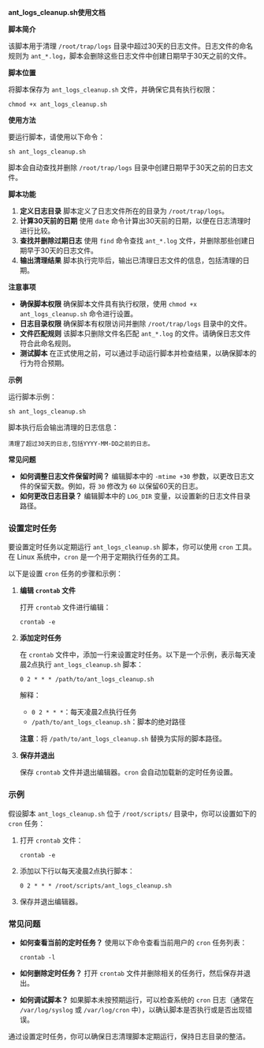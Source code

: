 **ant_logs_cleanup.sh使用文档**

**脚本简介**

该脚本用于清理 `/root/trap/logs` 目录中超过30天的日志文件。日志文件的命名规则为 `ant_*.log`，脚本会删除这些日志文件中创建日期早于30天之前的文件。

**脚本位置**

将脚本保存为 `ant_logs_cleanup.sh` 文件，并确保它具有执行权限：

```
chmod +x ant_logs_cleanup.sh
```

**使用方法**

要运行脚本，请使用以下命令：

```
sh ant_logs_cleanup.sh
```

脚本会自动查找并删除 `/root/trap/logs` 目录中创建日期早于30天之前的日志文件。

**脚本功能**

1. **定义日志目录**
   脚本定义了日志文件所在的目录为 `/root/trap/logs`。
2. **计算30天前的日期**
   使用 `date` 命令计算出30天前的日期，以便在日志清理时进行比较。
3. **查找并删除过期日志**
   使用 `find` 命令查找 `ant_*.log` 文件，并删除那些创建日期早于30天的日志文件。
4. **输出清理结果**
   脚本执行完毕后，输出已清理日志文件的信息，包括清理的日期。

**注意事项**

- **确保脚本权限**
  确保脚本文件具有执行权限，使用 `chmod +x ant_logs_cleanup.sh` 命令进行设置。
- **日志目录权限**
  确保脚本有权限访问并删除 `/root/trap/logs` 目录中的文件。
- **文件匹配规则**
  该脚本只删除文件名匹配 `ant_*.log` 的文件。请确保日志文件符合此命名规则。
- **测试脚本**
  在正式使用之前，可以通过手动运行脚本并检查结果，以确保脚本的行为符合预期。

**示例**

运行脚本示例：

```
sh ant_logs_cleanup.sh
```

脚本执行后会输出清理的日志信息：

```
清理了超过30天的日志,包括YYYY-MM-DD之前的日志。
```

**常见问题**

- **如何调整日志文件保留时间？**
  编辑脚本中的 `-mtime +30` 参数，以更改日志文件的保留天数。例如，将 `30` 修改为 `60` 以保留60天的日志。
- **如何更改日志目录？**
  编辑脚本中的 `LOG_DIR` 变量，以设置新的日志文件目录路径。









### 设置定时任务

要设置定时任务以定期运行 `ant_logs_cleanup.sh` 脚本，你可以使用 `cron` 工具。在 Linux 系统中，`cron` 是一个用于定期执行任务的工具。

以下是设置 `cron` 任务的步骤和示例：

1. **编辑 `crontab` 文件**

   打开 `crontab` 文件进行编辑：

   ```
   crontab -e
   ```

2. **添加定时任务**

   在 `crontab` 文件中，添加一行来设置定时任务。以下是一个示例，表示每天凌晨2点执行 `ant_logs_cleanup.sh` 脚本：

   ```
   0 2 * * * /path/to/ant_logs_cleanup.sh
   ```

   解释：

   - `0 2 * * *`：每天凌晨2点执行任务
   - `/path/to/ant_logs_cleanup.sh`：脚本的绝对路径

   **注意**：将 `/path/to/ant_logs_cleanup.sh` 替换为实际的脚本路径。

3. **保存并退出**

   保存 `crontab` 文件并退出编辑器。`cron` 会自动加载新的定时任务设置。

### 示例

假设脚本 `ant_logs_cleanup.sh` 位于 `/root/scripts/` 目录中，你可以设置如下的 `cron` 任务：

1. 打开 `crontab` 文件：

   ```
   crontab -e
   ```

2. 添加以下行以每天凌晨2点执行脚本：

   ```
   0 2 * * * /root/scripts/ant_logs_cleanup.sh
   ```

3. 保存并退出编辑器。

### 常见问题

- **如何查看当前的定时任务？**
  使用以下命令查看当前用户的 `cron` 任务列表：

  ```
  crontab -l
  ```

- **如何删除定时任务？**
  打开 `crontab` 文件并删除相关的任务行，然后保存并退出。

- **如何调试脚本？**
  如果脚本未按预期运行，可以检查系统的 `cron` 日志（通常在 `/var/log/syslog` 或 `/var/log/cron` 中），以确认脚本是否执行或是否出现错误。

通过设置定时任务，你可以确保日志清理脚本定期运行，保持日志目录的整洁。